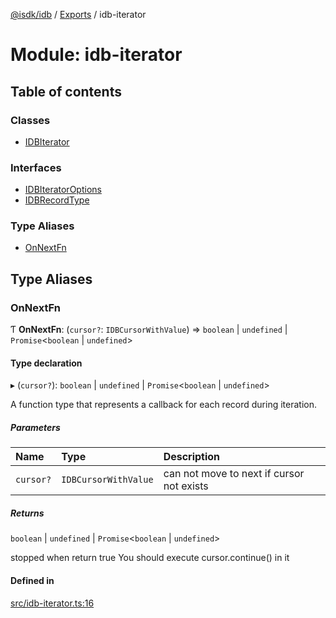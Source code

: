[@isdk/idb](../README.md) / [Exports](../modules.md) / idb-iterator

# Module: idb-iterator

## Table of contents

### Classes

- [IDBIterator](../classes/idb_iterator.IDBIterator.md)

### Interfaces

- [IDBIteratorOptions](../interfaces/idb_iterator.IDBIteratorOptions.md)
- [IDBRecordType](../interfaces/idb_iterator.IDBRecordType.md)

### Type Aliases

- [OnNextFn](idb_iterator.md#onnextfn)

## Type Aliases

### OnNextFn

Ƭ **OnNextFn**: (`cursor?`: `IDBCursorWithValue`) => `boolean` \| `undefined` \| `Promise`<`boolean` \| `undefined`\>

#### Type declaration

▸ (`cursor?`): `boolean` \| `undefined` \| `Promise`<`boolean` \| `undefined`\>

A function type that represents a callback for each record during iteration.

##### Parameters

| Name | Type | Description |
| :------ | :------ | :------ |
| `cursor?` | `IDBCursorWithValue` | can not move to next if cursor not exists |

##### Returns

`boolean` \| `undefined` \| `Promise`<`boolean` \| `undefined`\>

stopped when return true
You should execute cursor.continue() in it

#### Defined in

[src/idb-iterator.ts:16](https://github.com/isdk/idb.js/blob/4346aae/src/idb-iterator.ts#L16)
